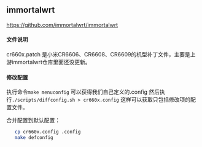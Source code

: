 ## immortalwrt
https://github.com/immortalwrt/immortalwrt

#### 文件说明
cr660x.patch 是小米CR6606、CR6608、CR6609的机型补丁文件，主要是上游immortalwrt仓库里面还没更新。

#### 修改配置
执行命令`make menuconfig` 可以获得我们自己定义的.config
然后执行`./scripts/diffconfig.sh > cr660x.config` 这样可以获取只包括修改项的配置文件。

合并配置到默认配置：
```bash
   cp cr660x.config .config
   make defconfig
```
